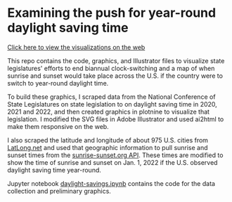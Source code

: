 # Examining the push for year-round daylight saving time

[Click here to view the visualizations on the web](http://juliaingram.github.io/daylight-saving)

This repo contains the code, graphics, and Illustrator files to visualize state legislatures' efforts to end biannual clock-switching and a map of when sunrise and sunset would take place across the U.S. if the country were to switch to year-round daylight time. 

To build these graphics, I scraped data from the National Conference of State Legislatures on state legislation to on daylight saving time in 2020, 2021 and 2022, and then created graphics in plotnine to visualize that legislation. I modified the SVG files in Adobe Illustrator and used ai2html to make them responsive on the web.

I also scraped the latitude and longitude of about 975 U.S. cities from [LatLong.net](https://www.latlong.net/category/cities-236-15-1.html) and used that geographic information to pull sunrise and sunset times from the [sunrise-sunset.org API](https://sunrise-sunset.org/api). These times are modified to show the time of sunrise and sunset on Jan. 1, 2022 if the U.S. observed daylight saving time year-round. 

Jupyter notebook [daylight-savings.ipynb](daylight-savings.ipynb) contains the code for the data collection and preliminary graphics.
